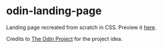 # odin-landing-page

Landing page recreated from scratch in CSS. Preview it [here](https://nmq.github.io/odin-landing-page/).

Credits to [The Odin Project](https://www.theodinproject.com/) for the project idea.
